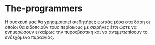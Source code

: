 # The-programmers
Η συσκευή μας θα χρησιμοποιεί αισθητήρες φωτιάς μέσα στα δάση οι οποίοι θα ειδοποιούν τους περίοικους με σειρήνες έτσι ώστε να ενημερώσουν εγκαίρως την πυροσβεστική και να αντιμετωπίσουν το ενδεχόμενο πυρκαγιάς.
